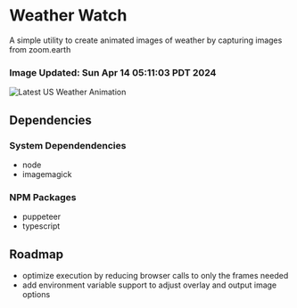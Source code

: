 # Weather Watch

A simple utility to create animated images of weather by capturing images from zoom.earth

### Image Updated: Sun Apr 14 05:11:03 PDT 2024

![Latest US Weather Animation](animations/2024-04-14.webp)

## Dependencies
### System Dependendencies
* node
* imagemagick
### NPM Packages
* puppeteer
* typescript

## Roadmap
* optimize execution by reducing browser calls to only the frames needed
* add environment variable support to adjust overlay and output image options
